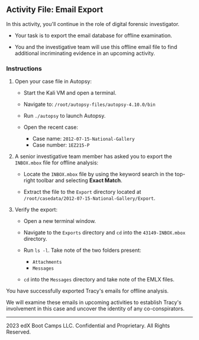 ## Activity File: Email Export
 
In this activity, you'll continue in the role of digital forensic investigator.

- Your task is to export the email database for offline examination.
 
- You and the investigative team will use this offline email file to find additional incriminating evidence in an upcoming activity.

### Instructions
 
1. Open your case file in Autopsy:
 
   - Start the Kali VM and open a terminal.

   - Navigate to: `/root/autopsy-files/autopsy-4.10.0/bin`

   - Run `./autopsy` to launch Autopsy.

   - Open the recent case:
      - Case name: `2012-07-15-National-Gallery`
      - Case number: `1EZ215-P`
 
2. A senior investigative team member has asked you to export the `INBOX.mbox` file for offline analysis:

    - Locate the `INBOX.mbox` file by using the keyword search in the top-right toolbar and selecting **Exact Match**.

    - Extract the file to the `Export` directory located at `/root/casedata/2012-07-15-National-Gallery/Export`.
 
3. Verify the export:
 
   - Open a new terminal window.
 
   - Navigate to the `Exports` directory and `cd` into the `43149-INBOX.mbox` directory.
 
   - Run `ls -l`.  Take note of the two folders present:
 
      - `Attachments`
      - `Messages`
 
   - `cd` into the `Messages` directory and take note of the EMLX files.
 
You have successfully exported Tracy's emails for offline analysis.
 
We will examine these emails in upcoming activities to establish Tracy's involvement in this case and uncover the identity of any co-conspirators.
 

----

2023 edX Boot Camps LLC. Confidential and Proprietary. All Rights Reserved.
